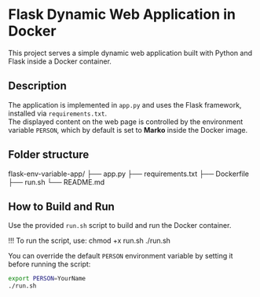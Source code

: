 # Flask Dynamic Web Application in Docker

This project serves a simple dynamic web application built with Python and Flask inside a Docker container.

## Description

The application is implemented in `app.py` and uses the Flask framework, installed via `requirements.txt`.  
The displayed content on the web page is controlled by the environment variable `PERSON`, which by default is set to **Marko** inside the Docker image.

## Folder structure

flask-env-variable-app/
├── app.py
├── requirements.txt
├── Dockerfile
├── run.sh
└── README.md


## How to Build and Run

Use the provided `run.sh` script to build and run the Docker container.

!!! To run the script, use:
chmod +x run.sh
./run.sh

You can override the default `PERSON` environment variable by setting it before running the script:

```bash
export PERSON=YourName
./run.sh
